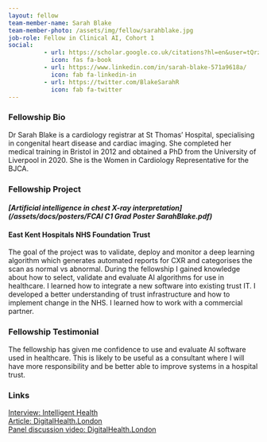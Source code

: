 ```yaml
---
layout: fellow
team-member-name: Sarah Blake
team-member-photo: /assets/img/fellow/sarahblake.jpg
job-role: Fellow in Clinical AI, Cohort 1
social:
          - url: https://scholar.google.co.uk/citations?hl=en&user=tQrzWmIAAAAJ&view_op=list_works&sortby=pubdate
            icon: fas fa-book
          - url: https://www.linkedin.com/in/sarah-blake-571a9618a/
            icon: fab fa-linkedin-in
          - url: https://twitter.com/BlakeSarahR
            icon: fab fa-twitter
---
```


### Fellowship Bio
Dr Sarah Blake is a cardiology registrar at St Thomas’ Hospital, specialising in
congenital heart disease and cardiac
imaging. She completed her medical
training in Bristol in 2012 and obtained
a PhD from the University of Liverpool
in 2020. She is the Women in Cardiology
Representative for the BJCA.


### Fellowship Project
#### _[Artificial intelligence in chest X-ray interpretation](/assets/docs/posters/FCAI C1 Grad Poster SarahBlake.pdf)_
#### East Kent Hospitals NHS Foundation Trust
The goal of the project was to validate, deploy
and monitor a deep learning algorithm which generates automated reports for CXR and categorises the scan as
normal vs abnormal.
During the fellowship I gained knowledge
about how to select, validate and evaluate
AI algorithms for use in healthcare. I
learned how to integrate a new software
into existing trust IT. I developed a better
understanding of trust infrastructure and
how to implement change in the NHS. I
learned how to work with a commercial
partner.

### Fellowship Testimonial
The fellowship has
given me confidence to use and evaluate
AI software used in healthcare. This is
likely to be useful as a consultant where I
will have more responsibility and be better
able to improve systems in a hospital trust.

### Links
[Interview: Intelligent Health](https://web.archive.org/web/20231129023252/https://blog.intelligenthealth.ai/an-interview-with-sarah-blake)<br>
[Article: DigitalHealth.London](https://web.archive.org/web/20231206103856/https://digitalhealth.london/letting-ai-take-the-strain) <br>
[Panel discussion video: DigitalHealth.London](https://www.youtube.com/watch?v=mZHGT_i0P4Y)

